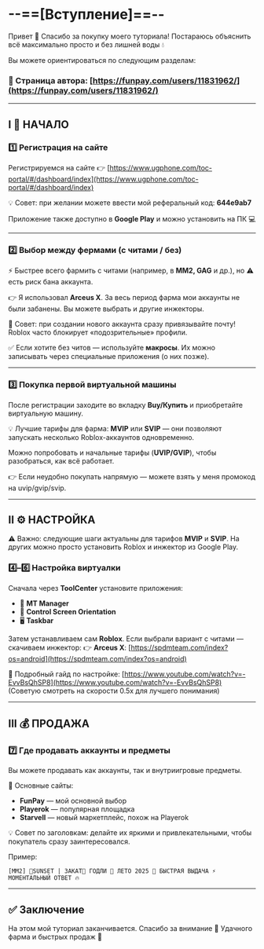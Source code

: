 # --==\[Вступление]==--

Привет 👋 Спасибо за покупку моего туториала! Постараюсь объяснить всё максимально просто и без лишней воды 💧

Вы можете ориентироваться по следующим разделам:

### 📌 Страница автора: [https://funpay.com/users/11831962/](https://funpay.com/users/11831962/)

---

## I 🚀 НАЧАЛО

### 1️⃣ Регистрация на сайте

Регистрируемся на сайте 👉 [https://www.ugphone.com/toc-portal/#/dashboard/index](https://www.ugphone.com/toc-portal/#/dashboard/index)

💡 Совет: при желании можете ввести мой реферальный код: **644e9ab7**

Приложение также доступно в **Google Play** и можно установить на ПК 💻

---

### 2️⃣ Выбор между фермами (с читами / без)

⚡ Быстрее всего фармить с читами (например, в **MM2, GAG** и др.), но ⚠️ есть риск бана аккаунта.

👉 Я использовал **Arceus X**. За весь период фарма мои аккаунты не были забанены. Вы можете выбрать и другие инжекторы.

📌 Совет: при создании нового аккаунта сразу привязывайте почту! Roblox часто блокирует «подозрительные» профили.

✅ Если хотите без читов — используйте **макросы**. Их можно записывать через специальные приложения (о них позже).

---

### 3️⃣ Покупка первой виртуальной машины

После регистрации заходите во вкладку **Buy/Купить** и приобретайте виртуальную машину.

💡 Лучшие тарифы для фарма: **MVIP** или **SVIP** — они позволяют запускать несколько Roblox-аккаунтов одновременно.

Можно попробовать и начальные тарифы (**UVIP/GVIP**), чтобы разобраться, как всё работает.

👉 Если неудобно покупать напрямую — можете взять у меня промокод на uvip/gvip/svip.

---

## II ⚙️ НАСТРОЙКА

⚠️ Важно: следующие шаги актуальны для тарифов **MVIP** и **SVIP**. На других можно просто установить Roblox и инжектор из Google Play.

### 4️⃣–6️⃣ Настройка виртуалки

Сначала через **ToolCenter** установите приложения:

* 📂 **MT Manager**
* 📱 **Control Screen Orientation**
* 🖥 **Taskbar**

Затем устанавливаем сам **Roblox**. Если выбрали вариант с читами — скачиваем инжектор:
👉 **Arceus X**: [https://spdmteam.com/index?os=android](https://spdmteam.com/index?os=android)

🎥 Подробный гайд по настройке: [https://www.youtube.com/watch?v=-EvvBsQhSP8](https://www.youtube.com/watch?v=-EvvBsQhSP8)
(Советую смотреть на скорости 0.5x для лучшего понимания)

---

## III 💰 ПРОДАЖА

### 7️⃣ Где продавать аккаунты и предметы

Вы можете продавать как аккаунты, так и внутриигровые предметы.

🔑 Основные сайты:

* **FunPay** — мой основной выбор
* **Playerok** — популярная площадка
* **Starvell** — новый маркетплейс, похож на Playerok

💡 Совет по заголовкам: делайте их яркими и привлекательными, чтобы покупатель сразу заинтересовался.

Пример:

```
[MM2] 💛SUNSET | ЗАКАТ💛 ГОДЛИ 💛 ЛЕТО 2025 💛 БЫСТРАЯ ВЫДАЧА ⚡ МОМЕНТАЛЬНЫЙ ОТВЕТ 🔥
```

---

## ✅ Заключение

На этом мой туториал заканчивается. Спасибо за внимание 🙏 Удачного фарма и быстрых продаж 💸

